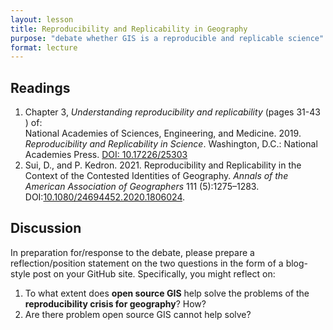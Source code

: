 ```yaml
---
layout: lesson
title: Reproducibility and Replicability in Geography
purpose: "debate whether GIS is a reproducible and replicable science"
format: lecture
---
```


## Readings

1. Chapter 3, *Understanding reproducibility and replicability* (pages 31-43 ) of: <br>
National Academies of Sciences, Engineering, and Medicine. 2019. *Reproducibility and Replicability in Science*. Washington, D.C.: National Academies Press. [DOI: 10.17226/25303](https://doi.org/10.17226/25303)
3. Sui, D., and P. Kedron. 2021. Reproducibility and Replicability in the Context of the Contested Identities of Geography. *Annals of the American Association of Geographers* 111 (5):1275–1283. DOI:[10.1080/24694452.2020.1806024](https://doi.org/10.1080/24694452.2020.1806024).

## Discussion

In preparation for/response to the debate, please prepare a reflection/position statement on the two questions in the form of a blog-style post on your GitHub site.
Specifically, you might reflect on:
1. To what extent does **open source GIS** help solve the problems of the **reproducibility crisis for geography**? How?
2. Are there problem open source GIS cannot help solve?
